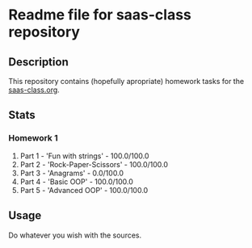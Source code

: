 # Readme file for saas-class repository

## Description
This repository contains (hopefully apropriate) homework tasks for the [saas-class.org](http://saas-class.org).

## Stats
### Homework 1
1. Part 1 - 'Fun with strings' - 100.0/100.0
1. Part 2 - 'Rock-Paper-Scissors' - 100.0/100.0
1. Part 3 - 'Anagrams' - 0.0/100.0
1. Part 4 - 'Basic OOP' - 100.0/100.0
1. Part 5 - 'Advanced OOP' - 100.0/100.0

## Usage
Do whatever you wish with the sources.

